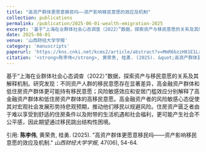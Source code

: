 ```yaml
---
title: "高资产群体更愿意移民吗——资产影响移民意愿的效应及机制"
collection: publications
permalink: /publication/2025-06-01-wealth-emigration-2025
excerpt: '基于“上海在业群体社会心态调查（2022）”数据，探索资产与移民意愿的关系及其解释机制。研究发现：不同资产人群的移民意愿存在显著差异，高金融资产群体和低住房资产群体更可能持有移民意愿；风险敏感效应和安居门槛效应分别解释了高金融资产群体和低住房资产群体的高移民意愿。高金融资产者的风险敏感心态促使其对宏观社会发展形势持悲观预期，推动他们移民以规避风险。住房资产匮乏者由于难以享受到舒适的住房条件以及附带的生活机遇和社会福利，更可能产生社会不公平感，因此期望通过移民跳出结构性困境。'
date: 2025-06-01
venue: '山西财经大学学报'
category: 'manuscripts'
paperurl: 'https://kns.cnki.net/kcms2/article/abstract?v=MmR6bzzH81E1Lxg7dbQXdHRh_vPLZzV6ZBQm_dRP9fDpC__zoLVGjp8-kEakJuL1f5Wdpp-03PUb_Q8jExSL4EfLWbTWc7XnEJvioeNxCW6uKWp62I0ahHV7e06oCUue6XR4iXk4thdW6ld9J1-G0btqsCp1jkJ4&uniplatform=NZKPT&language=CHS'
citation: '<strong>陈李伟</strong>, 黄荣贵, 桂勇. (2025). &quot;高资产群体更愿意移民吗——资产影响移民意愿的效应及机制.&quot; <em>山西财经大学学报</em>, 47(06), 54-64.'
---
```

基于“上海在业群体社会心态调查（2022）”数据，探索资产与移民意愿的关系及其解释机制。研究发现：不同资产人群的移民意愿存在显著差异，高金融资产群体和低住房资产群体更可能持有移民意愿；风险敏感效应和安居门槛效应分别解释了高金融资产群体和低住房资产群体的高移民意愿。高金融资产者的风险敏感心态促使其对宏观社会发展形势持悲观预期，推动他们移民以规避风险。住房资产匮乏者由于难以享受到舒适的住房条件以及附带的生活机遇和社会福利，更可能产生社会不公平感，因此期望通过移民跳出结构性困境。

引用: <strong>陈李伟</strong>, 黄荣贵, 桂勇. (2025). &quot;高资产群体更愿意移民吗——资产影响移民意愿的效应及机制.&quot; <em>山西财经大学学报</em>, 47(06), 54-64.